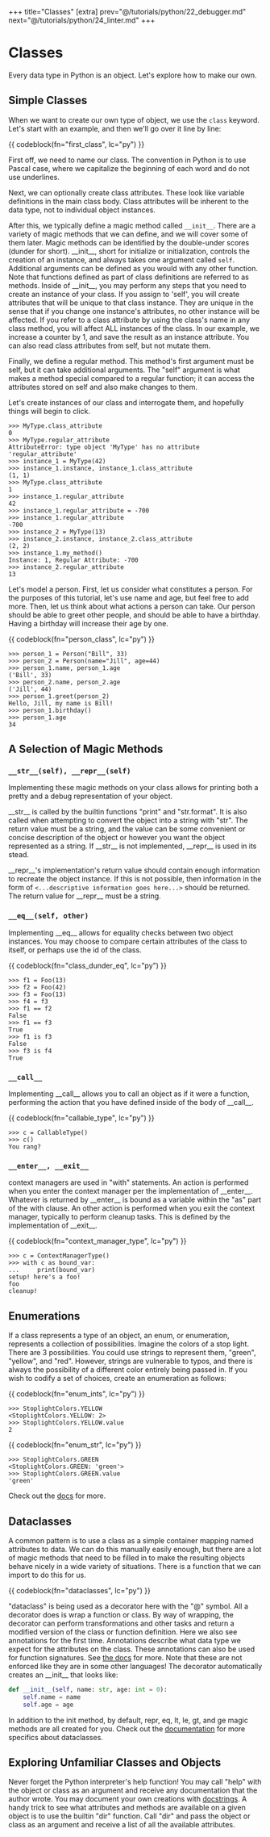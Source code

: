 +++
title="Classes"
[extra]
prev="@/tutorials/python/22_debugger.md"
next="@/tutorials/python/24_linter.md"
+++

# Classes
Every data type in Python is an object.
Let's explore how to make our own.

## Simple Classes
When we want to create our own type of object, we use the `class` keyword.
Let's start with an example, and then we'll go over it line by line:

{{ codeblock(fn="first_class", lc="py") }}

First off, we need to name our class.
The convention in Python is to use Pascal case, where we capitalize the beginning of each word and do not use underlines.

Next, we can optionally create class attributes. These look like variable definitions in the main class body.
Class attributes will be inherent to the data type, not to individual object instances.

After this, we typically define a magic method called `__init__`.
There are a variety of magic methods that we can define, and we will cover some of them later.
Magic methods can be identified by the double-under scores (dunder for short).
\_\_init\_\_, short for initialize or initialization, controls the creation of an instance, and always takes one argument called `self`.
Additional arguments can be defined as you would with any other function.
Note that functions defined as part of class definitions are referred to as methods.
Inside of \_\_init\_\_, you may perform any steps that you need to create an instance of your class. If you assign to 'self', you will create attributes that will be unique to that class instance.
They are unique in the sense that if you change one instance's attributes, no other instance will be affected.
If you refer to a class attribute by using the class's name in any class method, you will affect ALL instances of the class.
In our example, we increase a counter by 1, and save the result as an instance attribute.
You can also read class attributes from self, but not mutate them.

Finally, we define a regular method.
This method's first argument must be self, but it can take additional arguments.
The "self" argument is what makes a method special compared to a regular function; it can access the attributes stored on self and also make changes to them.

Let's create instances of our class and interrogate them, and hopefully things will begin to click.

```
>>> MyType.class_attribute
0
>>> MyType.regular_attribute
AttributeError: type object 'MyType' has no attribute 'regular_attribute'
>>> instance_1 = MyType(42)
>>> instance_1.instance, instance_1.class_attribute
(1, 1)
>>> MyType.class_attribute
1
>>> instance_1.regular_attribute
42
>>> instance_1.regular_attribute = -700
>>> instance_1.regular_attribute
-700
>>> instance_2 = MyType(13)
>>> instance_2.instance, instance_2.class_attribute
(2, 2)
>>> instance_1.my_method()
Instance: 1, Regular Attribute: -700
>>> instance_2.regular_attribute
13
```

Let's model a person.
First, let us consider what constitutes a person.
For the purposes of this tutorial, let's use name and age, but feel free to add more.
Then, let us think about what actions a person can take.
Our person should be able to greet other people, and should be able to have a birthday.
Having a birthday will increase their age by one.

{{ codeblock(fn="person_class", lc="py") }}

```
>>> person_1 = Person("Bill", 33)
>>> person_2 = Person(name="Jill", age=44)
>>> person_1.name, person_1.age
('Bill', 33)
>>> person_2.name, person_2.age
('Jill', 44)
>>> person_1.greet(person_2)
Hello, Jill, my name is Bill!
>>> person_1.birthday()
>>> person_1.age
34
```

## A Selection of Magic Methods

### `__str__(self), __repr__(self)`

Implementing these magic methods on your class allows for printing both a pretty and a debug representation of your object.

\_\_str\_\_ is called by the builtin functions "print" and "str.format". It is also called when attempting to convert the object into a string with "str". The return value must be a string, and the value can be some convenient or concise description of the object or however you want the object represented as a string. If \_\_str\_\_ is not implemented, \_\_repr\_\_ is used in its stead.

\_\_repr\_\_'s implementation's return value should contain enough information to recreate the object instance.
If this is not possible, then information in the form of `<...descriptive information goes here...>` should be returned.
The return value for \_\_repr\_\_ must be a string.

### `__eq__(self, other)`

Implementing \_\_eq\_\_ allows for equality checks between two object instances.
You may choose to compare certain attributes of the class to itself, or perhaps use the id of the class.

{{ codeblock(fn="class_dunder_eq", lc="py") }}

```
>>> f1 = Foo(13)
>>> f2 = Foo(42)
>>> f3 = Foo(13)
>>> f4 = f3
>>> f1 == f2
False
>>> f1 == f3
True
>>> f1 is f3
False
>>> f3 is f4
True
```

### `__call__`

Implementing \_\_call\_\_ allows you to call an object as if it were a function, performing the action that you have defined inside of the body of \_\_call\_\_.

{{ codeblock(fn="callable_type", lc="py") }}

```
>>> c = CallableType()
>>> c()
You rang?
```

### `__enter__, __exit__`

context managers are used in "with" statements.
An action is performed when you enter the context manager per the implementation of \_\_enter\_\_.
Whatever is returned by \_\_enter\_\_ is bound as a variable within the "as" part of the with clause.
An other action is performed when you exit the context manager, typically to perform cleanup tasks. This is defined by the implementation of \_\_exit\_\_.

{{ codeblock(fn="context_manager_type", lc="py") }}

```
>>> c = ContextManagerType()
>>> with c as bound_var:
...     print(bound_var)
setup! here's a foo!
foo
cleanup!
```

## Enumerations

If a class represents a type of an object, an enum, or enumeration, represents a collection of possibilities.
Imagine the colors of a stop light. There are 3 possibilities.
You could use strings to represent them, "green", "yellow", and "red".
However, strings are vulnerable to typos, and there is always the possibility of a different color entirely being passed in.
If you wish to codify a set of choices, create an enumeration as follows:

{{ codeblock(fn="enum_ints", lc="py") }}

```
>>> StoplightColors.YELLOW
<StoplightColors.YELLOW: 2>
>>> StoplightColors.YELLOW.value
2
```

{{ codeblock(fn="enum_str", lc="py") }}

```
>>> StoplightColors.GREEN
<StoplightColors.GREEN: 'green'>
>>> StoplightColors.GREEN.value
'green'
```

Check out the [docs](https://docs.python.org/3/library/enum.html) for more.

## Dataclasses

A common pattern is to use a class as a simple container mapping named attributes to data.
We can do this manually easily enough, but there are a lot of magic methods that need to be filled in to make the resulting objects behave nicely in a wide variety of situations.
There is a function that we can import to do this for us.

{{ codeblock(fn="dataclasses", lc="py") }}

"dataclass" is being used as a decorator here with the "@" symbol.
All a decorator does is wrap a function or class.
By way of wrapping, the decorator can perform transformations and other tasks and return a modified version of the class or function definition.
Here we also see annotations for the first time.
Annotations describe what data type we expect for the attributes on the class.
These annotations can also be used for function signatures. See [the docs](https://docs.python.org/3/library/typing.html) for more.
Note that these are not enforced like they are in some other languages!
The decorator automatically creates an \_\_init\_\_ that looks like:

```py
def __init__(self, name: str, age: int = 0):
    self.name = name
    self.age = age
```

In addition to the init method, by default, repr, eq, lt, le, gt, and ge magic methods are all created for you.
Check out the [documentation](https://docs.python.org/3/library/dataclasses.html) for more specifics about dataclasses.

## Exploring Unfamiliar Classes and Objects

Never forget the Python interpreter's help function!
You may call "help" with the object or class as an argument and receive any documentation that the author wrote.
You may document your own creations with [docstrings](https://peps.python.org/pep-0257/).
A handy trick to see what attributes and methods are available on a given object is to use the builtin "dir" function.
Call "dir" and pass the object or class as an argument and receive a list of all the available attributes.
